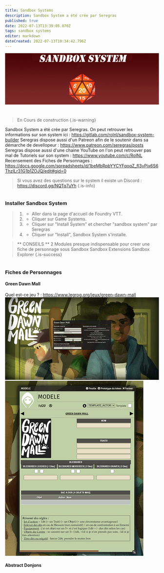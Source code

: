 ```yaml
---
title: Sandbox Systems
description: Sandbox System a été crée par Seregras
published: true
date: 2022-07-13T13:39:05.070Z
tags: sandbox systems
editor: markdown
dateCreated: 2022-07-13T10:34:42.796Z
---
```


![sandbox_copie.jpg](/sandbox/sandbox_copie.jpg)
# 
> En Cours de construction
{.is-warning}

Sandbox System a été crée par Seregras.
On peut retrouver les informations sur son system ici : https://gitlab.com/rolnl/sandbox-system-builder
Seregras dispose aussi d'un Patreon afin de le soutenir dans sa démarche de devellopeur : https://www.patreon.com/seregras/posts
Seregras dispose aussi d'une chaine YouTube on l'on peut retrouver pas mal de Tutoriels sur son system : https://www.youtube.com/c/RolNL
Recensement des Fiches de Personnages : https://docs.google.com/spreadsheets/d/1beMbRpbYYCYFqoqZ_fl3vPix6S6ThzILr31G1b1ZOJQ/edit#gid=0

> Si vous avez des questions sur le system il existe un Discord : https://discord.gg/NQTq7uYh
{.is-info}

#
### Installer Sandbox System

> 1. - Aller dans la page d'accueil de Foundry VTT.
> 2. - Cliquer sur Game Systems.
> 3. - Cliquer sur "Install System" et chercher "sandbox system" par Seregras
> 1. - Cliquer sur "Install", Sandbox System s'installe.

>** CONSEILS **
2 Modules presque indispensable pour creer une fiche de personnage sous Sandbox
Sandbox Extensions
Sandbox Explorer 
{.is-success} 
# 
### Fiches de Personnages 
#### **Green Dawn Mall**
Quel est-ce jeu ? : https://www.legrog.org/jeux/green-dawn-mall
![2022-07-13_copie.jpg](/sandbox/2022-07-13_copie.jpg)
![2022-07-13_(1).png](/sandbox/2022-07-13_(1).png)





#### **Abstract Donjons**